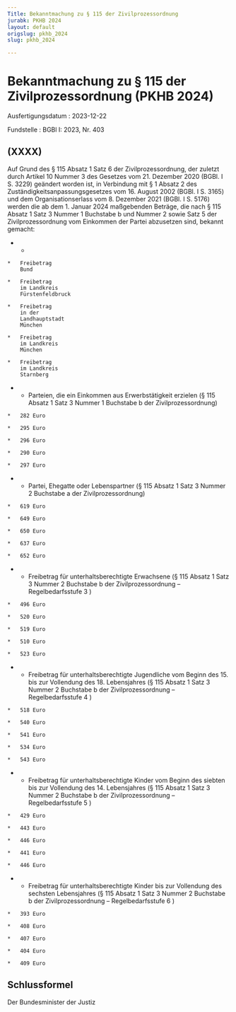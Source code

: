 ```yaml
---
Title: Bekanntmachung zu § 115 der Zivilprozessordnung
jurabk: PKHB 2024
layout: default
origslug: pkhb_2024
slug: pkhb_2024

---
```


# Bekanntmachung zu § 115 der Zivilprozessordnung (PKHB 2024)

Ausfertigungsdatum
:   2023-12-22

Fundstelle
:   BGBl I: 2023, Nr. 403


## (XXXX)

Auf Grund des § 115 Absatz 1 Satz 6 der Zivilprozessordnung, der zuletzt durch Artikel 10 Nummer 3 des Gesetzes vom 21. Dezember 2020 (BGBl. I S. 3229) geändert worden ist, in Verbindung mit § 1 Absatz 2 des Zuständigkeitsanpassungsgesetzes vom 16. August 2002 (BGBl. I S. 3165) und dem Organisationserlass vom 8. Dezember 2021 (BGBl. I S. 5176) werden die ab dem 1. Januar 2024 maßgebenden Beträge, die nach § 115 Absatz 1 Satz 3 Nummer 1 Buchstabe b und Nummer 2 sowie Satz 5 der Zivilprozessordnung vom Einkommen der Partei abzusetzen sind, bekannt gemacht:

*    *
    *   Freibetrag
        Bund

    *   Freibetrag
        im Landkreis
        Fürstenfeldbruck

    *   Freibetrag
        in der
        Landhauptstadt
        München

    *   Freibetrag
        im Landkreis
        München

    *   Freibetrag
        im Landkreis
        Starnberg


*    *   Parteien, die ein Einkommen aus
        Erwerbstätigkeit erzielen
        (§ 115 Absatz 1 Satz 3 Nummer 1
        Buchstabe b der Zivilprozessordnung)

    *   282 Euro

    *   295 Euro

    *   296 Euro

    *   290 Euro

    *   297 Euro


*    *   Partei, Ehegatte oder Lebenspartner
        (§ 115 Absatz 1 Satz 3 Nummer 2
        Buchstabe a der Zivilprozessordnung)

    *   619 Euro

    *   649 Euro

    *   650 Euro

    *   637 Euro

    *   652 Euro


*    *   Freibetrag für unterhaltsberechtigte
        Erwachsene
        (§ 115 Absatz 1 Satz 3 Nummer 2
        Buchstabe b der Zivilprozessordnung –
        Regelbedarfsstufe 3                       )

    *   496 Euro

    *   520 Euro

    *   519 Euro

    *   510 Euro

    *   523 Euro


*    *   Freibetrag für unterhaltsberechtigte
        Jugendliche vom Beginn des 15. bis
        zur Vollendung des 18. Lebensjahres
        (§ 115 Absatz 1 Satz 3 Nummer 2
        Buchstabe b der Zivilprozessordnung –
        Regelbedarfsstufe 4                       )

    *   518 Euro

    *   540 Euro

    *   541 Euro

    *   534 Euro

    *   543 Euro


*    *   Freibetrag für unterhaltsberechtigte
        Kinder vom Beginn des siebten bis
        zur Vollendung des 14. Lebensjahres
        (§ 115 Absatz 1 Satz 3 Nummer 2
        Buchstabe b der Zivilprozessordnung –
        Regelbedarfsstufe 5                       )

    *   429 Euro

    *   443 Euro

    *   446 Euro

    *   441 Euro

    *   446 Euro


*    *   Freibetrag für unterhaltsberechtigte
        Kinder bis zur Vollendung des
        sechsten Lebensjahres
        (§ 115 Absatz 1 Satz 3 Nummer 2
        Buchstabe b der Zivilprozessordnung –
        Regelbedarfsstufe 6                       )

    *   393 Euro

    *   408 Euro

    *   407 Euro

    *   404 Euro

    *   409 Euro





## Schlussformel

Der Bundesminister der Justiz

